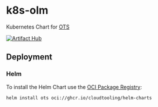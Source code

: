 # k8s-olm

Kubernetes Chart for [OTS](https://github.com/Luzifer/ots)

[![Artifact Hub](https://img.shields.io/endpoint?url=https://artifacthub.io/badge/repository/ots)](https://artifacthub.io/packages/search?repo=ots)

## Deployment

### Helm

To install the Helm Chart use the [OCI Package Registry](https://github.com/orgs/CloudTooling/packages):

```
helm install ots oci://ghcr.io/cloudtooling/helm-charts
```
